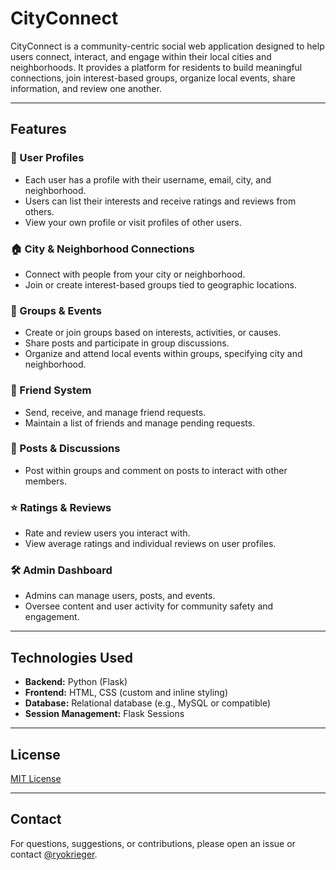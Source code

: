 # CityConnect

CityConnect is a community-centric social web application designed to help users connect, interact, and engage within their local cities and neighborhoods. It provides a platform for residents to build meaningful connections, join interest-based groups, organize local events, share information, and review one another.

---

## Features

### 👤 User Profiles
- Each user has a profile with their username, email, city, and neighborhood.
- Users can list their interests and receive ratings and reviews from others.
- View your own profile or visit profiles of other users.

### 🏠 City & Neighborhood Connections
- Connect with people from your city or neighborhood.
- Join or create interest-based groups tied to geographic locations.

### 👥 Groups & Events
- Create or join groups based on interests, activities, or causes.
- Share posts and participate in group discussions.
- Organize and attend local events within groups, specifying city and neighborhood.

### 👫 Friend System
- Send, receive, and manage friend requests.
- Maintain a list of friends and manage pending requests.

### 📝 Posts & Discussions
- Post within groups and comment on posts to interact with other members.

### ⭐ Ratings & Reviews
- Rate and review users you interact with.
- View average ratings and individual reviews on user profiles.

### 🛠️ Admin Dashboard
- Admins can manage users, posts, and events.
- Oversee content and user activity for community safety and engagement.

---

## Technologies Used

- **Backend:** Python (Flask)
- **Frontend:** HTML, CSS (custom and inline styling)
- **Database:** Relational database (e.g., MySQL or compatible)
- **Session Management:** Flask Sessions

---

## License

[MIT License](LICENSE)

---

## Contact

For questions, suggestions, or contributions, please open an issue or contact [@ryokrieger](https://github.com/ryokrieger).
